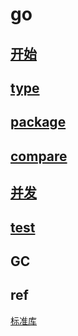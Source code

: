 # go  

## [开始](go-start.md)

## [type](go-type.md)

## [package](go-package.md)

## [compare](go-compare.md)

## [并发](go-concurrent.md)

## [test](go-test.md)

## GC

## ref

[标准库](https://studygolang.com/pkgdoc)
